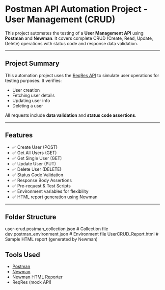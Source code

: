 # Postman API Automation Project - User Management (CRUD)

This project automates the testing of a **User Management API** using **Postman** and **Newman**. It covers complete CRUD (Create, Read, Update, Delete) operations with status code and response data validation.

---

## Project Summary

This automation project uses the [ReqRes API](https://reqres.in/) to simulate user operations for testing purposes. It verifies:
- User creation
- Fetching user details
- Updating user info
- Deleting a user

All requests include **data validation** and **status code assertions**.

---

## Features

- ✅ Create User (POST)
- ✅ Get All Users (GET)
- ✅ Get Single User (GET)
- ✅ Update User (PUT)
- ✅ Delete User (DELETE)
- ✅ Status Code Validation
- ✅ Response Body Assertions
- ✅ Pre-request & Test Scripts
- ✅ Environment variables for flexibility
- ✅ HTML report generation using Newman

---

## Folder Structure

user-crud.postman_collection.json # Collection file
dev.postman_environment.json # Environment file
UserCRUD_Report.html # Sample HTML report (generated by Newman)

## Tools Used

- [Postman](https://www.postman.com/)
- [Newman](https://www.npmjs.com/package/newman)
- [Newman HTML Reporter](https://www.npmjs.com/package/newman-reporter-html)
- ReqRes (mock API)
